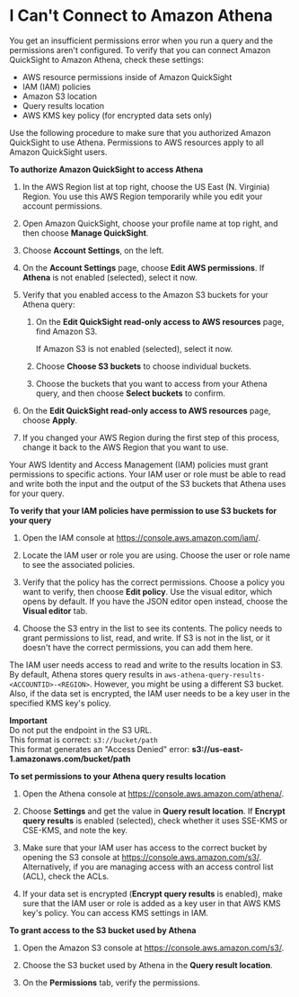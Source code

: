 # I Can't Connect to Amazon Athena<a name="troubleshoot-connect-athena"></a>

You get an insufficient permissions error when you run a query and the permissions aren't configured\. To verify that you can connect Amazon QuickSight to Amazon Athena, check these settings: 
+ AWS resource permissions inside of Amazon QuickSight
+ IAM \(IAM\) policies
+ Amazon S3 location
+ Query results location
+ AWS KMS key policy \(for encrypted data sets only\)

Use the following procedure to make sure that you authorized Amazon QuickSight to use Athena\. Permissions to AWS resources apply to all Amazon QuickSight users\.

**To authorize Amazon QuickSight to access Athena**

1. In the AWS Region list at top right, choose the US East \(N\. Virginia\) Region\. You use this AWS Region temporarily while you edit your account permissions\. 

1. Open Amazon QuickSight, choose your profile name at top right, and then choose **Manage QuickSight**\. 

1. Choose **Account Settings**, on the left\. 

1. On the **Account Settings** page, choose **Edit AWS permissions**\. If **Athena** is not enabled \(selected\), select it now\. 

1. Verify that you enabled access to the Amazon S3 buckets for your Athena query:

   1. On the **Edit QuickSight read\-only access to AWS resources** page, find Amazon S3\. 

      If Amazon S3 is not enabled \(selected\), select it now\. 

   1. Choose **Choose S3 buckets** to choose individual buckets\.

   1. Choose the buckets that you want to access from your Athena query, and then choose **Select buckets** to confirm\.

1. On the **Edit QuickSight read\-only access to AWS resources** page, choose **Apply**\. 

1. If you changed your AWS Region during the first step of this process, change it back to the AWS Region that you want to use\.

Your AWS Identity and Access Management \(IAM\) policies must grant permissions to specific actions\. Your IAM user or role must be able to read and write both the input and the output of the S3 buckets that Athena uses for your query\.

**To verify that your IAM policies have permission to use S3 buckets for your query**

1. Open the IAM console at [https://console\.aws\.amazon\.com/iam/](https://console.aws.amazon.com/iam/)\.

1. Locate the IAM user or role you are using\. Choose the user or role name to see the associated policies\.

1. Verify that the policy has the correct permissions\. Choose a policy you want to verify, then choose **Edit policy**\. Use the visual editor, which opens by default\. If you have the JSON editor open instead, choose the **Visual editor** tab\. 

1. Choose the S3 entry in the list to see its contents\. The policy needs to grant permissions to list, read, and write\. If S3 is not in the list, or it doesn't have the correct permissions, you can add them here\.

The IAM user needs access to read and write to the results location in S3\. By default, Athena stores query results in `aws-athena-query-results-<ACCOUNTID>-<REGION>`\. However, you might be using a different S3 bucket\. Also, if the data set is encrypted, the IAM user needs to be a key user in the specified KMS key's policy\.

**Important**  
Do not put the endpoint in the S3 URL\.   
This format is correct: `s3://bucket/path`  
This format generates an "Access Denied" error: **s3://us\-east\-1\.amazonaws\.com/bucket/path**

**To set permissions to your Athena query results location**

1. Open the Athena console at [https://console\.aws\.amazon\.com/athena/](https://console.aws.amazon.com/athena/home)\.

1. Choose **Settings** and get the value in **Query result location**\. If **Encrypt query results** is enabled \(selected\), check whether it uses SSE\-KMS or CSE\-KMS, and note the key\. 

1. Make sure that your IAM user has access to the correct bucket by opening the S3 console at [https://console\.aws\.amazon\.com/s3/](https://console.aws.amazon.com/s3/)\. Alternatively, if you are managing access with an access control list \(ACL\), check the ACLs\. 

1. If your data set is encrypted \(**Encrypt query results** is enabled\), make sure that the IAM user or role is added as a key user in that AWS KMS key's policy\. You can access KMS settings in IAM\.

**To grant access to the S3 bucket used by Athena**

1. Open the Amazon S3 console at [https://console\.aws\.amazon\.com/s3/](https://console.aws.amazon.com/s3/)\.

1. Choose the S3 bucket used by Athena in the **Query result location**\. 

1. On the **Permissions** tab, verify the permissions\.
